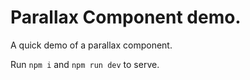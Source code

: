 # Parallax Component demo.

A quick demo of a parallax component.

Run `npm i` and `npm run dev` to serve.